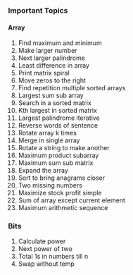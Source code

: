 ### Important Topics

#### Array

1. Find maximum and minimum
2. Make larger number
3. Next larger palindrome
4. Least difference in array
5. Print matrix spiral
6. Move zeros to the right
7. Find repetition multiple sorted arrays
8. Largest sum sub array
9. Search in a sorted matrix
10. Kth largest in sorted matrix
11. Largest palindrome iterative
12. Reverse words of sentence
13. Rotate array k times
14. Merge in single array
15. Rotate a string to make another
16. Maximum product subarray
17. Maximum sum sub matrix
18. Expand the array
19. Sort to bring anagrams closer
20. Two missing numbers
21. Maximize stock profit simple
22. Sum of array except current element
23. Maximum arithmetic sequence

### Bits

1. Calculate power
2. Next power of two
3. Total 1s in numbers till n
4. Swap without temp
